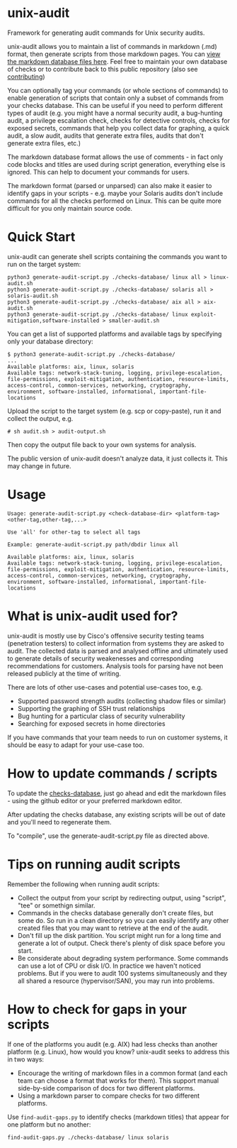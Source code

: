 # unix-audit
Framework for generating audit commands for Unix security audits.

unix-audit allows you to maintain a list of commands in markdown (.md) format, then generate scripts from those markdown pages.  You can [view the markdown database files here](/unix-audit/checks-database/).  Feel free to maintain your own database of checks or to contribute back to this public repository (also see [contributing](CONTRIBUTING.md))

You can optionally tag your commands (or whole sections of commands) to enable generation of scripts that contain only a subset of commands from your checks database.  This can be useful if you need to perform different types of audit (e.g. you might have a normal security audit, a bug-hunting audit, a privilege escalation check, checks for detective controls, checks for exposed secrets, commands that help you collect data for graphing, a quick audit, a slow audit, audits that generate extra files, audits that don't generate extra files, etc.)

The markdown database format allows the use of comments - in fact only code blocks and titles are used during script generation, everything else is ignored.  This can help to document your commands for users.

The markdown format (parsed or unparsed) can also make it easier to identify gaps in your scripts - e.g. maybe your Solaris audits don't include commands for all the checks performed on Linux.  This can be quite more difficult for you only maintain source code.

# Quick Start
unix-audit can generate shell scripts containing the commands you want to run on the target system:
```
python3 generate-audit-script.py ./checks-database/ linux all > linux-audit.sh
python3 generate-audit-script.py ./checks-database/ solaris all > solaris-audit.sh
python3 generate-audit-script.py ./checks-database/ aix all > aix-audit.sh
python3 generate-audit-script.py ./checks-database/ linux exploit-mitigation,software-installed > smaller-audit.sh
```
You can get a list of supported platforms and available tags by specifying only your database directory:
```
$ python3 generate-audit-script.py ./checks-database/
...
Available platforms: aix, linux, solaris
Available tags: network-stack-tuning, logging, privilege-escalation, file-permissions, exploit-mitigation, authentication, resource-limits, access-control, common-services, networking, cryptography, environment, software-installed, informational, important-file-locations
```
Upload the script to the target system (e.g. scp or copy-paste), run it and collect the output, e.g.
```
# sh audit.sh > audit-output.sh
```
Then copy the output file back to your own systems for analysis.

The public version of unix-audit doesn't analyze data, it just collects it.  This may change in future.

# Usage
```
Usage: generate-audit-script.py <check-database-dir> <platform-tag> <other-tag,other-tag,...>

Use 'all' for other-tag to select all tags

Example: generate-audit-script.py path/dbdir linux all

Available platforms: aix, linux, solaris
Available tags: network-stack-tuning, logging, privilege-escalation, file-permissions, exploit-mitigation, authentication, resource-limits, access-control, common-services, networking, cryptography, environment, software-installed, informational, important-file-locations
```
# What is unix-audit used for?

unix-audit is mostly use by Cisco's offensive security testing teams (penetration testers) to collect information from systems they are asked to audit.  The collected data is parsed and analysed offline and ultimately used to generate details of security weakenesses and corresponding recommendations for customers.  Analysis tools for parsing have not been released publicly at the time of writing.

There are lots of other use-cases and potential use-cases too, e.g.
* Supported password strength audits (collecting shadow files or similar)
* Supporting the graphing of SSH trust relationships
* Bug hunting for a particular class of security vulnerability
* Searching for exposed secrets in home directories

If you have commands that your team needs to run on customer systems, it should be easy to adapt for your use-case too.

# How to update commands / scripts

To update the [checks-database](checks-database/), just go ahead and edit the markdown files - using the github editor or your preferred markdown editor.

After updating the checks database, any existing scripts will be out of date and you'll need to regenerate them.

To "compile", use the generate-audit-script.py file as directed above.

# Tips on running audit scripts

Remember the following when running audit scripts:
* Collect the output from your script by redirecting output, using "script", "tee" or somethign similar.
* Commands in the checks database generally don't create files, but some do.  So run in a clean directory so you can easily identify any other created files that you may want to retrieve at the end of the audit.
* Don't fill up the disk partition.  You script might run for a long time and generate a lot of output.  Check there's plenty of disk space before you start.
* Be considerate about degrading system performance.  Some commands can use a lot of CPU or disk I/O.  In practice we haven't noticed problems.  But if you were to audit 100 systems simultaneously and they all shared a resource (hypervisor/SAN), you may run into problems.

# How to check for gaps in your scripts

If one of the platforms you audit (e.g. AIX) had less checks than another platform (e.g. Linux), how would you know?  unix-audit seeks to address this in two ways:
* Encourage the writing of markdown files in a common format (and each team can choose a format that works for them). This support manual side-by-side comparison of docs for two different platforms.
* Using a markdown parser to compare checks for two different platforms.

Use `find-audit-gaps.py` to identify checks (markdown titles) that appear for one platform but no another:
```
find-audit-gaps.py ./checks-database/ linux solaris
```
